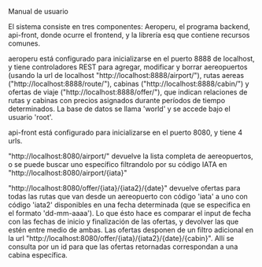 Manual de usuario


El sistema consiste en tres componentes: Aeroperu, el programa backend, api-front, donde ocurre el frontend, y la librería esq que contiene recursos comunes.

aeroperu está configurado para inicializarse en el puerto 8888 de localhost, y tiene controladores REST para agregar, modificar y borrar aereopuertos (usando la url de localhost "http://localhost:8888/airport/"), rutas aereas ("http://localhost:8888/route/"), cabinas ("http://localhost:8888/cabin/") y ofertas de viaje ("http://localhost:8888/offer/"), que indican relaciones de rutas y cabinas con precios asignados durante períodos de tiempo determinados. La base de datos se llama 'world' y se accede bajo el usuario 'root'.

api-front está configurado para inicializarse en el puerto 8080, y tiene 4 urls.

"http://localhost:8080/airport/" devuelve la lista completa de aereopuertos, o se puede buscar uno específico filtrandolo por su código IATA en "http://localhost:8080/airport/{iata}"

"http://localhost:8080/offer/{iata}/{iata2}/{date}" devuelve ofertas para todas las rutas que van desde un aereopuerto con código 'iata' a uno con código 'iata2' disponibles en una fecha determinada (que se especifica en el formato 'dd-mm-aaaa'). Lo que ésto hace es comparar el input de fecha con las fechas de inicio y finalización de las ofertas,
y devolver las que estén entre medio de ambas. Las ofertas desponen de un filtro adicional en la url "http://localhost:8080/offer/{iata}/{iata2}/{date}/{cabin}". Allí se consulta por un id para que las ofertas retornadas correspondan a una cabina específica.
